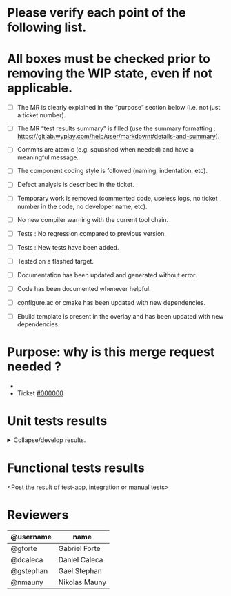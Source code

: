 # Please verify each point of the following list.
# All boxes must be checked prior to removing the WIP state, even if not applicable.

- [ ] The MR is clearly explained in the “purpose” section below (i.e. not just a ticket number).
- [ ] The MR “test results summary” is filled (use the summary formatting : https://gitlab.wyplay.com/help/user/markdown#details-and-summary).
- [ ] Commits are atomic (e.g. squashed when needed) and have a meaningful message.
- [ ] The component coding style is followed (naming, indentation, etc).
- [ ] Defect analysis is described in the ticket.
- [ ] Temporary work is removed (commented code, useless logs, no ticket number in the code, no developer name, etc).
- [ ] No new compiler warning with the current tool chain.
- [ ] Tests : No regression compared to previous version.
- [ ] Tests : New tests have been added.
- [ ] Tested on a flashed target.
- [ ] Documentation has been updated and generated without error.
- [ ] Code has been documented whenever helpful.
- [ ] configure.ac or cmake has been updated with new dependencies.
- [ ] Ebuild template is present in the overlay and has been updated with new dependencies.


# Purpose: why is this merge request needed ?

- <Add a comment here about your modification and update the link with your redmine ID>
- Ticket [#000000](https://projects.wyplay.com/issues/000000)

# Unit tests results

<details>
<summary>Collapse/develop results.</summary>
<pre><code>

********** PASTE RESULTS HERE ********** 

</code></pre>
</details>


# Functional tests results

<Post the result of test-app, integration or manual tests>

# Reviewers

| @username |     name      
|----------|---------------
| @gforte   | Gabriel Forte
| @dcaleca  | Daniel Caleca
| @gstephan | Gael Stephan
| @nmauny   | Nikolas Mauny

